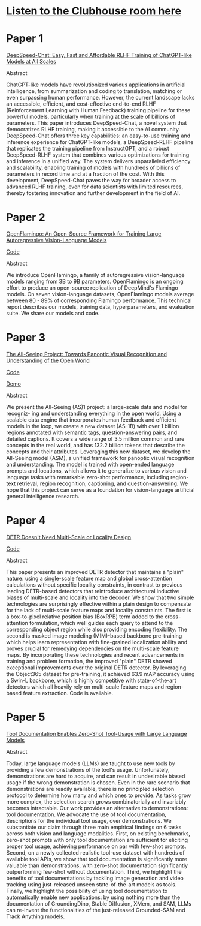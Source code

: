 # [Listen to the Clubhouse room here](https://www.clubhouse.com/room/mZ0Q33QA?utm_medium=ch_room_xr&utm_campaign=kg8TmJ4Li51ChJWVy-byMA-837764)

# Paper 1

[DeepSpeed-Chat: Easy, Fast and Affordable RLHF Training of ChatGPT-like Models at All Scales](https://arxiv.org/abs/2308.01320)

Abstract

ChatGPT-like models have revolutionized various applications in artificial intelligence, from summarization and coding to translation, matching or even surpassing human performance. However, the current landscape lacks an accessible, efficient, and cost-effective end-to-end RLHF (Reinforcement Learning with Human Feedback) training pipeline for these powerful models, particularly when training at the scale of billions of parameters. This paper introduces DeepSpeed-Chat, a novel system that democratizes RLHF training, making it accessible to the AI community. DeepSpeed-Chat offers three key capabilities: an easy-to-use training and inference experience for ChatGPT-like models, a DeepSpeed-RLHF pipeline that replicates the training pipeline from InstructGPT, and a robust DeepSpeed-RLHF system that combines various optimizations for training and inference in a unified way. The system delivers unparalleled efficiency and scalability, enabling training of models with hundreds of billions of parameters in record time and at a fraction of the cost. With this development, DeepSpeed-Chat paves the way for broader access to advanced RLHF training, even for data scientists with limited resources, thereby fostering innovation and further development in the field of AI.

# Paper 2

[OpenFlamingo: An Open-Source Framework for Training Large Autoregressive Vision-Language Models](https://arxiv.org/pdf/2308.01390)

[Code](https://github.com/mlfoundations/open_flamingo)

Abstract

We introduce OpenFlamingo, a family of autoregressive vision-language models ranging from 3B to 9B parameters. OpenFlamingo is an ongoing effort to produce an open-source replication of DeepMind's Flamingo models. On seven vision-language datasets, OpenFlamingo models average between 80 - 89% of corresponding Flamingo performance. This technical report describes our models, training data, hyperparameters, and evaluation suite. We share our models and code.

# Paper 3

[The All-Seeing Project: Towards Panoptic Visual Recognition and Understanding of the Open World](https://arxiv.org/pdf/2308.01907.pdf)

[Code](https://github.com/OpenGVLab/all-seeing)

[Demo](https://huggingface.co/spaces/OpenGVLab/all-seeing)

Abstract

We present the All-Seeing (AS)1 project: a large-scale data and model for recogniz- ing and understanding everything in the open world. Using a scalable data engine that incorporates human feedback and efficient models in the loop, we create a new dataset (AS-1B) with over 1 billion regions annotated with semantic tags, question-answering pairs, and detailed captions. It covers a wide range of 3.5 million common and rare concepts in the real world, and has 132.2 billion tokens that describe the concepts and their attributes. Leveraging this new dataset, we develop the All-Seeing model (ASM), a unified framework for panoptic visual recognition and understanding. The model is trained with open-ended language prompts and locations, which allows it to generalize to various vision and language tasks with remarkable zero-shot performance, including region-text retrieval, region recognition, captioning, and question-answering. We hope that this project can serve as a foundation for vision-language artificial general intelligence research.

# Paper 4

[DETR Doesn't Need Multi-Scale or Locality Design](https://arxiv.org/pdf/2308.01904)

[Code](https://github.com/impiga/Plain-DETR)

Abstract

This paper presents an improved DETR detector that maintains a "plain" nature: using a single-scale feature map and global cross-attention calculations without specific locality constraints, in contrast to previous leading DETR-based detectors that reintroduce architectural inductive biases of multi-scale and locality into the decoder. We show that two simple technologies are surprisingly effective within a plain design to compensate for the lack of multi-scale feature maps and locality constraints. The first is a box-to-pixel relative position bias (BoxRPB) term added to the cross-attention formulation, which well guides each query to attend to the corresponding object region while also providing encoding flexibility. The second is masked image modeling (MIM)-based backbone pre-training which helps learn representation with fine-grained localization ability and proves crucial for remedying dependencies on the multi-scale feature maps. By incorporating these technologies and recent advancements in training and problem formation, the improved "plain" DETR showed exceptional improvements over the original DETR detector. By leveraging the Object365 dataset for pre-training, it achieved 63.9 mAP accuracy using a Swin-L backbone, which is highly competitive with state-of-the-art detectors which all heavily rely on multi-scale feature maps and region-based feature extraction. Code is available.

# Paper 5

[Tool Documentation Enables Zero-Shot Tool-Usage with Large Language Models](https://arxiv.org/pdf/2308.00675)

Abstract

Today, large language models (LLMs) are taught to use new tools by providing a few demonstrations of the tool's usage. Unfortunately, demonstrations are hard to acquire, and can result in undesirable biased usage if the wrong demonstration is chosen. Even in the rare scenario that demonstrations are readily available, there is no principled selection protocol to determine how many and which ones to provide. As tasks grow more complex, the selection search grows combinatorially and invariably becomes intractable. Our work provides an alternative to demonstrations: tool documentation. We advocate the use of tool documentation, descriptions for the individual tool usage, over demonstrations. We substantiate our claim through three main empirical findings on 6 tasks across both vision and language modalities. First, on existing benchmarks, zero-shot prompts with only tool documentation are sufficient for eliciting proper tool usage, achieving performance on par with few-shot prompts. Second, on a newly collected realistic tool-use dataset with hundreds of available tool APIs, we show that tool documentation is significantly more valuable than demonstrations, with zero-shot documentation significantly outperforming few-shot without documentation. Third, we highlight the benefits of tool documentations by tackling image generation and video tracking using just-released unseen state-of-the-art models as tools. Finally, we highlight the possibility of using tool documentation to automatically enable new applications: by using nothing more than the documentation of GroundingDino, Stable Diffusion, XMem, and SAM, LLMs can re-invent the functionalities of the just-released Grounded-SAM and Track Anything models.
